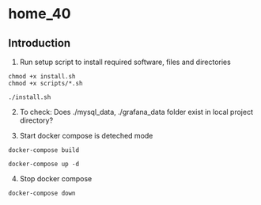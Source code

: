 # home_40

## Introduction
1. Run setup script to install required software, files and directories
```
chmod +x install.sh
chmod +x scripts/*.sh

./install.sh
```

2. To check: Does ./mysql_data, ./grafana_data folder exist in local project directory?

3. Start docker compose is deteched mode
```
docker-compose build

docker-compose up -d

```
4. Stop docker compose
```
docker-compose down
```